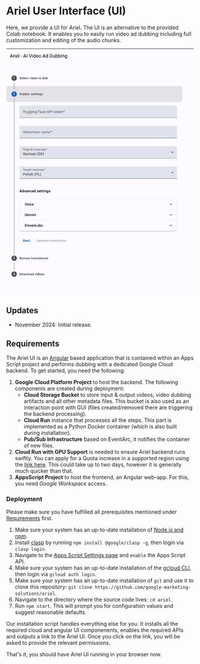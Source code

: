<!--
Copyright 2024 Google LLC

Licensed under the Apache License, Version 2.0 (the "License");
you may not use this file except in compliance with the License.
You may obtain a copy of the License at

      http://www.apache.org/licenses/LICENSE-2.0

Unless required by applicable law or agreed to in writing, software
distributed under the License is distributed on an "AS IS" BASIS,
WITHOUT WARRANTIES OR CONDITIONS OF ANY KIND, either express or implied.
See the License for the specific language governing permissions and
limitations under the License.
-->

# Ariel User Interface (UI)

Here, we provide a UI for Ariel.
The UI is an alternative to the provided Colab notebook. It enables you to
easily run video ad dubbing including full customization and editing of the
audio chunks.

<img src="./src/ui/public/assets/ariel_ui.png" alt="Ariel UI screenshot">

## Updates

- November 2024: Initial release.

## Requirements

The Ariel UI is an [Angular](https://angular.dev/) based application that is contained within an Apps
Script project and performs dubbing with a dedicated Google Cloud backend. To get started, you need the following:

1.  **Google Cloud Platform Project** to host the backend. The following components
    are created during deployment:
    *   **Cloud Storage Bucket** to store input & output videos, video dubbing artifacts and
        all other metadata files. This bucket is also used as an interaction point with GUI
        (files created/removed there are triggering the backend processing).
    *   **Cloud Run** instance that processes all the steps. This part is implemented as a
        Python Docker container (which is also built during installation).
    *   **Pub/Sub Infrastructure** based on EventArc, it notifies the container of new files.
2.  **Cloud Run with GPU Support** is needed to ensure Ariel backend runs swiftly.
    You can apply for a Quota increase in a supported region using the [link here](https://cloud.google.com/run/docs/configuring/services/gpu#before-you-begin). This could take up to two days, however it is generally much quicker than that.
3.  **AppsScript Project** to host the frontend, an Angular web-app. For this,
    you need *Google Workspace* access.

### Deployment
Please make sure you have fulfilled all prerequisites mentioned under [Requirements](#Requirements) first.

1.  Make sure your system has an up-to-date installation of [Node.js and npm](https://docs.npmjs.com/downloading-and-installing-node-js-and-npm).
1.  Install [clasp](https://github.com/google/clasp) by running `npm install @google/clasp -g`, then login via `clasp login`.
1.  Navigate to the [Apps Script Settings page](https://script.google.com/home/usersettings) and `enable` the Apps Script API.
1.  Make sure your system has an up-to-date installation of the [gcloud CLI](https://cloud.google.com/sdk/docs/install), then login via `gcloud auth login`.
1.  Make sure your system has an up-to-date installation of `git` and use it to clone this repository:
    `git clone https://github.com/google-marketing-solutions/ariel`.
1.  Navigate to the directory where the source code lives: `cd ariel`.
1.  Run `npm start`. This will prompt you for configuration values and suggest reasonable defaults.


Our installation script handles everything else for you. It installs all the
required cloud and angular UI componenents, enables the required APIs and
outputs a link to the Ariel UI. Once you click on the link, you will be asked to
provide the relevant permissions.

That's it, you should have Ariel UI running in your browser now.
